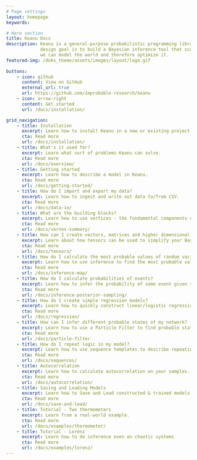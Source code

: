 ```yaml
---
# Page settings
layout: homepage
keywords:

# Hero section
title: Keanu Docs
description: Keanu is a general-purpose probabilistic programming library. The main
             design goal is to build a Bayesian inference tool that scales to a point where
             we can model the world and therefore optimize it.
featured-img: /doks_theme/assets/images/layout/logo.gif
             
buttons:
    - icon: github
      content: View on GitHub
      external_url: true
      url: https://github.com/improbable-research/keanu
    - icon: arrow-right
      content: Get started
      url: /docs/installation/

grid_navigation:
    - title: Installation
      excerpt: Learn how to install Keanu in a new or existing project.
      cta: Read more
      url: /docs/installation/
    - title: What's it used for?
      excerpt: Learn what sort of problems Keanu can solve.
      cta: Read more
      url: /docs/overview/
    - title: Getting started
      excerpt: Learn how to describe a model in Keanu.
      cta: Read more
      url: /docs/getting-started/
    - title: How do I import and export my data?
      excerpt: Learn how to ingest and write out data to/from CSV.
      cta: Read more
      url: /docs/data-io/
    - title: What are the building blocks?
      excerpt: Learn how to use vertices - the fundamental components of models in Keanu.
      cta: Read more
      url: /docs/vertex-summary/
    - title: How can I create vectors, matrices and higher dimensional arrays? 
      excerpt: Learn about how tensors can be used to simplify your Bayesian network.
      cta: Read more
      url: /docs/tensors/
    - title: How do I calculate the most probable values of random variables in my model?
      excerpt: Learn how to use inference to find the most probable values for random variables given your data.
      cta: Read more
      url: /docs/inference-map/
    - title: How do I calculate probabilities of events?
      excerpt: Learn how to infer the probability of some event given your data.
      cta: Read more
      url: /docs/inference-posterior-sampling/
    - title: How do I create simple regression models?
      excerpt: Learn how to quickly construct linear/logistic regression models.
      cta: Read more
      url: /docs/regression/
    - title: How can I infer different probable states of my network?
      excerpt: Learn how to use a Particle Filter to find probable states for your network.
      cta: Read more
      url: /docs/particle-filter
    - title: How do I repeat logic in my model?
      excerpt: Learn how to use sequence templates to describe repeating subgraphs in Keanu or to do time series modelling.
      cta: Read more
      url: /docs/sequences/
    - title: Autocorrelation
      excerpt: Learn how to calculate autocorrelation on your samples.
      cta: Read more
      url: /docs/autocorrelation/
    - title: Saving and Loading Models
      excerpt: Learn how to Save and Load constructed & trained models
      cta: Read more
      url: /docs/save-and-load/
    - title: Tutorial - Two thermometers
      excerpt: Learn from a real-world example.
      cta: Read more
      url: /docs/examples/thermometer/
    - title: Tutorial - Lorenz
      excerpt: Learn how to do inference even on chaotic systems
      cta: Read more
      url: /docs/examples/lorenz/     
---
```



